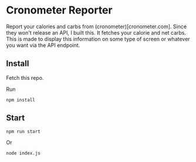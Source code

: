 # Cronometer Reporter

Report your calories and carbs from (cronometer)[cronometer.com]. Since they won't release an API, I built this. It fetches your calorie and net carbs. This is made to display this information on some type of screen or whatever you want via the API endpoint.

## Install

Fetch this repo.

Run

```
npm install
```

## Start

```
npm run start
```

Or

```
node index.js
```

